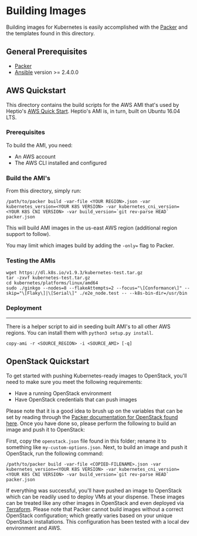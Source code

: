 # Building Images

Building images for Kubernetes is easily accomplished with the [Packer](https://github.com/hashicorp/packer) and the templates found in this directory.

## General Prerequisites

- [Packer](https://www.packer.io/docs/installation.html)
- [Ansible](http://docs.ansible.com/ansible/latest/intro_installation.html) version >= 2.4.0.0

## AWS Quickstart

This directory contains the build scripts for the AWS AMI that's used by Heptio's [AWS Quick Start](https://github.com/heptioaws-quickstart). Heptio's AMI is, in turn, built on Ubuntu 16.04 LTS.

### Prerequisites

To build the AMI, you need:

- An AWS account
- The AWS CLI installed and configured

### Build the AMI's

From this directory, simply run:

```
/path/to/packer build -var-file <YOUR REGION>.json -var kubernetes_version=<YOUR K8S VERSION> -var kubernetes_cni_version=<YOUR K8S CNI VERSION> -var build_version=`git rev-parse HEAD` packer.json
```
This will build AMI images in the us-east AWS region (additional region support to follow).

You may limit which images build by adding the `-only=` flag to Packer.

### Testing the AMIs

```
wget https://dl.k8s.io/v1.9.3/kubernetes-test.tar.gz
tar -zxvf kubernetes-test.tar.gz
cd kubernetes/platforms/linux/amd64
sudo ./ginkgo --nodes=8 --flakeAttempts=2 --focus="\[Conformance\]" --skip="\[Flaky\]|\[Serial\]" ./e2e_node.test -- --k8s-bin-dir=/usr/bin
```

### Deployment
----------
There is a helper script to aid in seeding built AMI's to all other AWS regions.
You can install them with `python3 setup.py install`.

```
copy-ami -r <SOURCE_REGION> -i <SOURCE_AMI> [-q]
```

## OpenStack Quickstart

To get started with pushing Kubernetes-ready images to OpenStack, you'll need to make sure you meet the following requirements:

- Have a running OpenStack environment
- Have OpenStack credentials that can push images

Please note that it is a good idea to brush up on the variables that can be set by reading through the [Packer documentation for OpenStack found here](https://www.packer.io/docs/builders/openstack.html). Once you have done so, please perform the following to build an image and push it to OpenStack:

First, copy the `openstack.json` file found in this folder; rename it to something like `my-custom-options.json`. Next, to build an image and push it OpenStack, run the following command:

```
/path/to/packer build -var-file <COPIED-FILENAME>.json -var kubernetes_version=<YOUR K8S VERSION> -var kubernetes_cni_version=<YOUR K8S CNI VERSION> -var build_version=`git rev-parse HEAD` packer.json
```

If everything was successful, you'll have pushed an image to OpenStack which can be readily used to deploy VMs at your dispense. These images can be treated like any other images in OpenStack and even deployed via [Terraform](https://www.terraform.io/). Please note that Packer cannot build images without a correct OpenStack configuration; which greatly varies based on your unique OpenStack installations. This configuration has been tested with a local dev environment and AWS.
